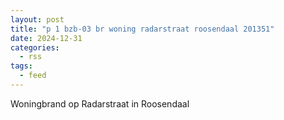 ```yaml
---
layout: post
title: "p 1 bzb-03 br woning radarstraat roosendaal 201351"
date: 2024-12-31
categories: 
  - rss
tags: 
  - feed
---
```


Woningbrand op Radarstraat in Roosendaal
